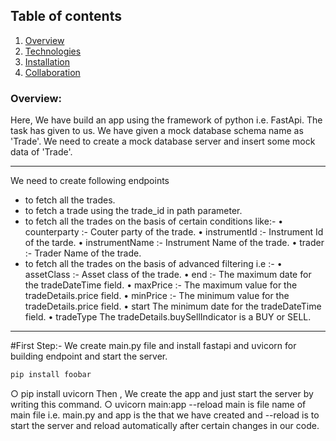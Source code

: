 ## Table of contents
1. [Overview](#Overview)
2. [Technologies](#technologies)
3. [Installation](#installation)
4. [Collaboration](#collaboration)


### Overview:
Here, We have build an app using the framework of python i.e. FastApi. The task has given to us. We have given a mock database schema name as 'Trade'. We need to create a mock database server and insert some mock data of 'Trade'.

***
 We need to create following endpoints 
 * to fetch all the trades.
 * to fetch a trade using the trade_id in path parameter.
 * to fetch all the trades on the basis of certain conditions like:-
   • counterparty :- Couter party of the trade.
   • instrumentId :- Instrument Id of the tarde.
   • instrumentName :- Instrument Name of the trade.
   • trader :- Trader Name of the trade.
 * to fetch all the trades on the basis of advanced filtering i.e :-
   • assetClass :- Asset class of the trade.
   • end :- The maximum date for the tradeDateTime field.
   • maxPrice :- The maximum value for the tradeDetails.price field.
   • minPrice :-	The minimum value for the tradeDetails.price field.
   • start	The minimum date for the tradeDateTime field.
   • tradeType	The tradeDetails.buySellIndicator is a BUY or SELL.
***

   
#First Step:-
 We create main.py file and install fastapi and uvicorn for building endpoint and start the server.
 ```bash
pip install foobar
```
 ○ pip install uvicorn
 Then , We create the app and just start the server by writing this command.
 ○ uvicorn main:app --reload
 main is file name of main file i.e. main.py and app is the that we have created and --reload is to start the server  and reload automatically after certain changes in our code.

 
<!--  ## Table of Contents
1. [General Info](#general-info)
2. [Technologies](#technologies)
3. [Installation](#installation)
4. [Collaboration](#collaboration)
5. [FAQs](#faqs)
### General Info
***
Write down general information about your project. It is a good idea to always put a project status in the readme file. This is where you can add it. 
### Screenshot
![Image text](https://www.united-internet.de/fileadmin/user_upload/Brands/Downloads/Logo_IONOS_by.jpg)
## Technologies
***
A list of technologies used within the project:
* [Technology name](https://example.com): Version 12.3 
* [Technology name](https://example.com): Version 2.34
* [Library name](https://example.com): Version 1234
## Installation
***
A little intro about the installation. 
```
$ git clone https://example.com
$ cd ../path/to/the/file
$ npm install
$ npm start
```
Side information: To use the application in a special environment use ```lorem ipsum``` to start
## Collaboration
***
Give instructions on how to collaborate with your project.
> Maybe you want to write a quote in this part. 
> Should it encompass several lines?
> This is how you do it.
## FAQs
***
A list of frequently asked questions
1. **This is a question in bold**
Answer to the first question with _italic words_. 
2. __Second question in bold__ 
To answer this question, we use an unordered list:
* First point
* Second Point
* Third point
3. **Third question in bold**
Answer to the third question with *italic words*.
4. **Fourth question in bold**
| Headline 1 in the tablehead | Headline 2 in the tablehead | Headline 3 in the tablehead |
|:--------------|:-------------:|--------------:|
| text-align left | text-align center | text-align right |
 -->
